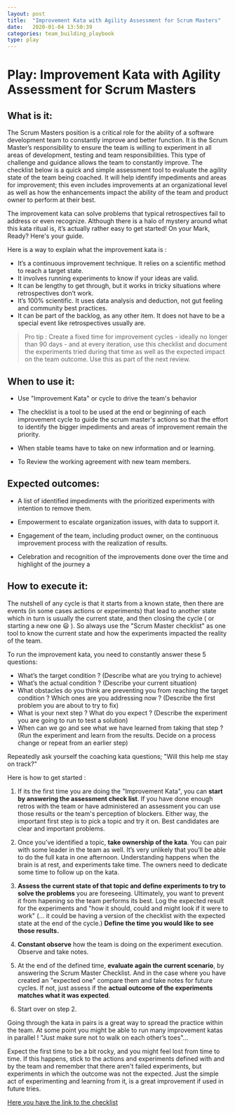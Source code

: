 ```yaml
---
layout: post
title:  "Improvement Kata with Agility Assessment for Scrum Masters"
date:   2020-01-04 13:50:39
categories: team_building_playbook
type: play
---
```


Play: Improvement Kata with Agility Assessment for Scrum Masters
=========================================================

What is it:
-----------

The Scrum Masters position is a critical role for the ability of a software development team to constantly improve and better function. It is the Scrum Master’s responsibility to ensure the team is willing to experiment in all areas of development, testing and team responsibilities. This type of challenge and guidance allows the team to constantly improve. The checklist below is a quick and simple assessment tool to evaluate the agility state of the team being coached. It will help identify impediments and areas for improvement; this even includes improvements at an organizational level as well as how the enhancements impact the ability of the team and product owner to perform at their best.

The improvement kata can solve problems that typical retrospectives fail to address or even recognize. Although there is a halo of mystery around what this kata ritual is, it’s actually rather easy to get started! On your Mark, Ready? Here's your guide.

Here is a way to explain what the improvement kata is :

* It’s a continuous improvement technique. It relies on a scientific method to reach a target state.
* It involves running experiments to know if your ideas are valid.
* It can be lengthy to get through, but it works in tricky situations where retrospectives don’t work.
* It’s 100% scientific. It uses data analysis and deduction, not gut feeling and community best practices.
* It can be part of the backlog, as any other item. It does not have to be a special event like retrospectives usually are.

>Pro tip : Create a fixed time for improvement cycles - ideally no longer than 90 days - and at every iteration, use this checklist and document the experiments tried during that time as well as the expected impact on the team outcome. Use this as part of the next review.

When to use it:
---------------

-   Use "Improvement Kata" or cycle to drive the team's behavior

-   The checklist is a tool to be used at the end or beginning of each improvement cycle to guide the scrum master's actions so that the effort to identify the bigger impediments and areas of improvement remain the priority.

-   When stable teams have to take on new information and or learning.

-   To Review the working agreement with new team members.

Expected outcomes:
------------------

-   A list of identified impediments with the prioritized experiments with intention to remove them.

-   Empowerment to escalate organization issues, with data to support it.

-   Engagement of the team, including product owner, on the continuous improvement process with the realization of results.

-   Celebration and recognition of the improvements done over the time and highlight of the journey a 

How to execute it:
------------------

The nutshell of any cycle is that it starts from a known state, then there are events (in some cases actions or experiments) that lead to another state which in turn is usually the current state, and then closing the cycle ( or starting a new one :smiley: ). So always use the "Scrum Master checklist" as one tool to know the current state and how the experiments impacted the reality of the team.

To run the improvement kata, you need to constantly answer these 5 questions:
* What’s the target condition ? (Describe what are you trying to achieve)
* What’s the actual condition ? (Describe your current situation)
* What obstacles do you think are preventing you from reaching the target condition ? Which ones are you addressing now ? (Describe the first problem you are about to try to fix)
* What is your next step ? What do you expect ? (Describe the experiment you are going to run to test a solution)
* When can we go and see what we have learned from taking that step ? (Run the experiment and learn from the results. Decide on a process change or repeat from an earlier step)

Repeatedly ask yourself the coaching kata questions;  "Will this help me stay on track?"

Here is how to get started :

1) If its the first time you are doing the "Improvement Kata", you can **start by answering the assessment check list**. If you have done enough retros with the team or have administered an assessment you can use those results or the team's perception of blockers. Either way, the important first step is to pick a topic and try it on. Best candidates are clear and important problems.

2) Once you’ve identified a topic, **take ownership of the kata**. You can pair with some leader in the team as well. It’s very unlikely that you’ll be able to do the full kata in one afternoon. Understanding happens when the brain is at rest, and experiments take time. The owners need to dedicate some time to follow up on the kata. 

3) **Assess the current state of that topic and define experiments to try to solve the problems** you are foreseeing. Ultimately, you want to prevent it from hapening so the team performs its best. Log the expected result for the experiments and "how it should, could and might look if it were to work" (... it could be having a version of the checklist with the expected state at the end of the cycle.) **Define the time you would like to see those results.**

4) **Constant observe** how the team is doing on the experiment execution. Observe and take notes.

5) At the end of the defined time, **evaluate again the current scenario**, by answering the Scrum Master Checklist. And in the case where you have created an "expected one" compare them and take notes for future cycles. If not, just assess if the **actual outcome of the experiments matches what it was expected**.

6) Start over on step 2.


Going through the kata in pairs is a great way to spread the practice within the team. At some point you might be able to run many improvement katas in parallel ! "Just make sure not to walk on each other’s toes"…

Expect the first time to be a bit rocky, and you might feel lost from time to time. If this happens, stick to the actions and experiments defined with and by the team and remember that there aren't failed experiments, but experiments in which the outcome was not the expected. Just the simple act of experimenting and learning from it, is a great improvement if used in future tries.

[Here you have the link to the checklist](./Checklist%20for%20Scrum%20Masters.docx)

